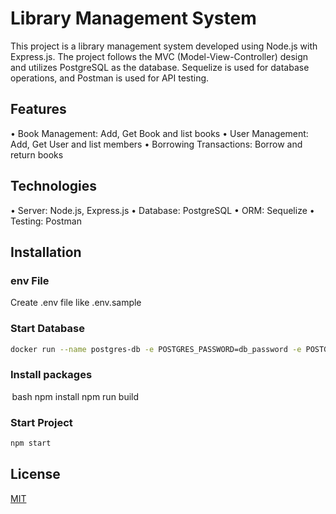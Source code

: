 # Library Management System
This project is a library management system developed using Node.js with Express.js. The project follows the MVC (Model-View-Controller) design and utilizes PostgreSQL as the database. Sequelize is used for database operations, and Postman is used for API testing.

## Features
•⁠  ⁠Book Management: Add, Get Book and list books
•⁠  ⁠User Management: Add, Get User and list members
•⁠  ⁠Borrowing Transactions: Borrow and return books

## Technologies
•⁠  ⁠Server: Node.js, Express.js
•⁠  ⁠Database: PostgreSQL
•⁠  ⁠ORM: Sequelize
•⁠  ⁠Testing: Postman

## Installation
### env File
Create .env file like .env.sample


### Start Database 
```bash
docker run --name postgres-db -e POSTGRES_PASSWORD=db_password -e POSTGRES_USER=db_user -e POSTGRES_DB=db_name -p 5432:5432 -d postgres
```

### Install packages
⁠ bash
npm install
npm run build

### Start Project
```bash
npm start
```

## License

[MIT](https://choosealicense.com/licenses/mit/)
